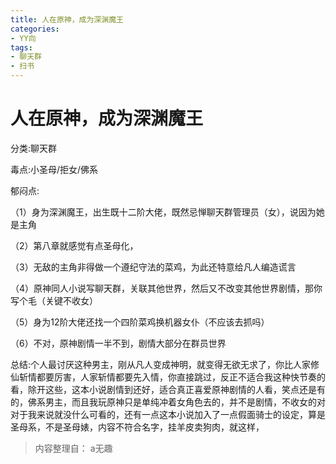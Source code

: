 ```yaml
---
title: 人在原神，成为深渊魔王
categories:
- YY向
tags:
- 聊天群
- 扫书
---
```

# 人在原神，成为深渊魔王
分类:聊天群

毒点:小圣母/拒女/佛系

郁闷点:

（1）身为深渊魔王，出生既十二阶大佬，既然忌惮聊天群管理员（女），说因为她是主角

（2）第八章就感觉有点圣母化，

（3）无敌的主角非得做一个遵纪守法的菜鸡，为此还特意给凡人编造谎言

（4）原神同人小说写聊天群，关联其他世界，然后又不改变其他世界剧情，那你写个毛（关键不收女）

（5）身为12阶大佬还找一个四阶菜鸡换机器女仆（不应该去抓吗）

（6）不对，原神剧情一半不到，剧情大部分在群员世界

总结:个人最讨厌这种男主，刚从凡人变成神明，就变得无欲无求了，你比人家修仙斩情都要厉害，人家斩情都要先入情，你直接跳过，反正不适合我这种快节奏的看，除开这些，这本小说剧情到还好，适合真正喜爱原神剧情的人看，笑点还是有的，佛系男主，而且我玩原神只是单纯冲着女角色去的，并不是剧情，不收女的对对于我来说就没什么可看的，还有一点这本小说加入了一点假面骑士的设定，算是圣母系，不是圣母婊，内容不符合名字，挂羊皮卖狗肉，就这样，


> 内容整理自： a无趣